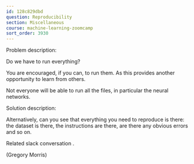 ```yaml
---
id: 128c829dbd
question: Reproducibility
section: Miscellaneous
course: machine-learning-zoomcamp
sort_order: 3930
---
```


Problem description:

Do we have to run everything?

You are encouraged, if you can, to run them. As this provides another opportunity to learn from others.

Not everyone will be able to run all the files, in particular the neural networks.

Solution description:

Alternatively, can you see that everything you need to reproduce is there: the dataset is there, the instructions are there, are there any obvious errors and so on.

Related slack conversation .

(Gregory Morris)

